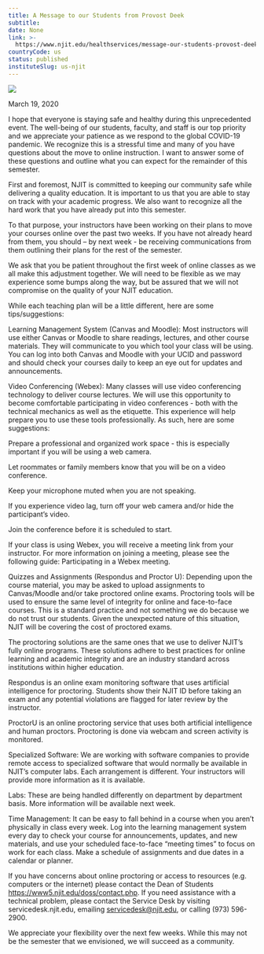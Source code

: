 ```yaml
---
title: A Message to our Students from Provost Deek
subtitle: 
date: None
link: >-
  https://www.njit.edu/healthservices/message-our-students-provost-deek
countryCode: us
status: published
instituteSlug: us-njit
---
```

![](https://www.njit.edu/healthservices/sites/all/themes/njit_v1_2/favicon.ico)

March 19, 2020

I hope that everyone is staying safe and healthy during this unprecedented event. The well-being of our students, faculty, and staff is our top priority and we appreciate your patience as we respond to the global COVID-19 pandemic. We recognize this is a stressful time and many of you have questions about the move to online instruction. I want to answer some of these questions and outline what you can expect for the remainder of this semester.

First and foremost, NJIT is committed to keeping our community safe while delivering a quality education. It is important to us that you are able to stay on track with your academic progress. We also want to recognize all the hard work that you have already put into this semester.

To that purpose, your instructors have been working on their plans to move your courses online over the past two weeks. If you have not already heard from them, you should – by next week - be receiving communications from them outlining their plans for the rest of the semester.

We ask that you be patient throughout the first week of online classes as we all make this adjustment together. We will need to be flexible as we may experience some bumps along the way, but be assured that we will not compromise on the quality of your NJIT education.

While each teaching plan will be a little different, here are some tips/suggestions:

Learning Management System (Canvas and Moodle): Most instructors will use either Canvas or Moodle to share readings, lectures, and other course materials. They will communicate to you which tool your class will be using. You can log into both Canvas and Moodle with your UCID and password and should check your courses daily to keep an eye out for updates and announcements.

Video Conferencing (Webex): Many classes will use video conferencing technology to deliver course lectures. We will use this opportunity to become comfortable participating in video conferences - both with the technical mechanics as well as the etiquette. This experience will help prepare you to use these tools professionally. As such, here are some suggestions:

Prepare a professional and organized work space - this is especially important if you will be using a web camera.

Let roommates or family members know that you will be on a video conference.

Keep your microphone muted when you are not speaking.

If you experience video lag, turn off your web camera and/or hide the participant’s video.

Join the conference before it is scheduled to start.

If your class is using Webex, you will receive a meeting link from your instructor. For more information on joining a meeting, please see the following guide: Participating in a Webex meeting.

Quizzes and Assignments (Respondus and Proctor U): Depending upon the course material, you may be asked to upload assignments to Canvas/Moodle and/or take proctored online exams. Proctoring tools will be used to ensure the same level of integrity for online and face-to-face courses. This is a standard practice and not something we do because we do not trust our students. Given the unexpected nature of this situation, NJIT will be covering the cost of proctored exams.

The proctoring solutions are the same ones that we use to deliver NJIT’s fully online programs. These solutions adhere to best practices for online learning and academic integrity and are an industry standard across institutions within higher education.

Respondus is an online exam monitoring software that uses artificial intelligence for proctoring. Students show their NJIT ID before taking an exam and any potential violations are flagged for later review by the instructor.

ProctorU is an online proctoring service that uses both artificial intelligence and human proctors. Proctoring is done via webcam and screen activity is monitored.

Specialized Software: We are working with software companies to provide remote access to specialized software that would normally be available in NJIT’s computer labs. Each arrangement is different. Your instructors will provide more information as it is available.

Labs: These are being handled differently on department by department basis. More information will be available next week.

Time Management: It can be easy to fall behind in a course when you aren’t physically in class every week. Log into the learning management system every day to check your course for announcements, updates, and new materials, and use your scheduled face-to-face “meeting times” to focus on work for each class. Make a schedule of assignments and due dates in a calendar or planner.

If you have concerns about online proctoring or access to resources (e.g. computers or the internet) please contact the Dean of Students https://www5.njit.edu/doss/contact.php. If you need assistance with a technical problem, please contact the Service Desk by visiting servicedesk.njit.edu, emailing servicedesk@njit.edu, or calling (973) 596-2900.

We appreciate your flexibility over the next few weeks. While this may not be the semester that we envisioned, we will succeed as a community.
